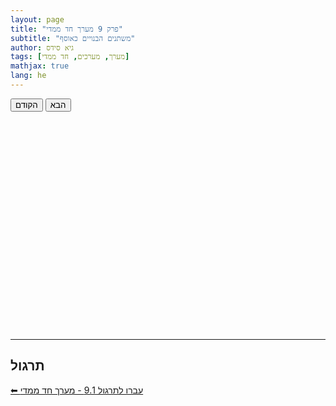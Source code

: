 ```yaml
---
layout: page
title: "פרק 9 מערך חד ממדי"
subtitle: "משתנים הבנויים כאוסף"
author: גיא סידס
tags: [מערך, מערכים, חד ממדי]
mathjax: true
lang: he
---
```


<style>
details, details > summary { display: none; }
#stage {
  position: relative;
  min-height: 25em;
  width: 100%;
}
#stage pre {
  position: absolute;
  top: 0; left: 0; right: 0; bottom: 0;
  margin: 0;
  opacity: 0;
  transition: opacity 3s;
  z-index: 1;
  direction: ltr;
  background: inherit;
}
#stage pre.show {
  opacity: 1;
  z-index: 2;
}
</style>






<details markdown="1"><summary></summary>

```csharp
static void Main(string[] args)
{
    string   car  =   "BMW";

    Console.WriteLine(car);
}
```
</details>

<details markdown="1"><summary></summary>

```csharp
static void Main(string[] args)
{
    string[] cars = { "BMW", "Ford", "Kia" };

    Console.WriteLine(cars); // ⟹  System.String[]
}
```



</details>

<details markdown="1"><summary></summary>

```csharp
static void Main(string[] args)
{
    string[] cars = { "BMW", "Ford", "Kia" };

    Console.WriteLine(cars[0]);
}
```
</details>


<details markdown="1"><summary></summary>

```csharp
static void Main(string[] args)
{
    string[] cars = { "BMW", "Ford", "Kia" };


        Console.WriteLine(cars[0]);
        Console.WriteLine(cars[1]);
        Console.WriteLine(cars[2]);
        Console.WriteLine(cars[3]); //index out of range exception
        // Program WILL CRUSH 
        Console.ReadLine();




}
```
</details>



<details markdown="1"><summary></summary>

```csharp
static void Main(string[] args)
{
    string[] cars = { "BMW", "Ford", "Kia" };
    try
    {
        Console.WriteLine(cars[0]);
        Console.WriteLine(cars[1]);
        Console.WriteLine(cars[2]);
        Console.WriteLine(cars[3]); //index out of range exception
    
    }
    catch (Exception e)
    {
        Console.WriteLine($"we had aproblem: {e.Message}");
    }
}
```
</details>


<details markdown="1"><summary></summary>

```csharp
static void Main(string[] args)
{
    string[] cars = { "BMW", "Ford", "Kia" };
    
    for (int i = 0; i < cars.Length; i++)
        Console.WriteLine(cars[i]);
}
```
</details>



<details markdown="1"><summary></summary>

```csharp
static void Main(string[] args)
{
    string[] cars = { "BMW", "Ford", "Kia" }; //direct instanciation

    foreach (string car in cars)
        Console.WriteLine(car); // הרבה יותר פשוט
}
```
</details>



<details markdown="1"><summary></summary>

```csharp
static void Main(string[] args)
{
    string[] cars = new string[5]; // איתחול לגודל 5
    
    for (int i = 0; i < cars.Length; i++)
    {
        cars[i] = "BMW" + i;
        Console.WriteLine(cars[i]);
    }
}
```
</details>



<details markdown="1"><summary></summary>

```csharp
static void Main(string[] args)
{
    string[] cars = new string[5]; // מקצה מערך בגודל 5

    foreach (string car in cars) 
        car = "BMW"; // ===== !!! השמה - לא אפשרית  ======
        // ועדיין, נח ושימושי כשעובדים עם עצמים
}
```
</details>

<details markdown="1"><summary></summary>

```csharp
static void Main(string[] args)
{
    int[] nums = { 3,2,1 };
    Add10(nums);
    PrintArr(nums); // prints 13  12  11
    PrintArr(["bus", "bug", "beer", "bear"]); //instanciation in a call with [ ] 
}
public static void Add10(int[] arr)
{
    for (int i = 0; i < arr.Length; i++)
        arr[i] += 10;
}
static void PrintArr<T>(T[] arr)
{
    foreach (var item in arr)
        Console.Write($" {item} ");
    Console.WriteLine();
}
```
</details>


<details markdown="1"><summary></summary>

```csharp
static void Main(string[] args)
{
    string[] cars = new string[5];
    Console.Write(cars[0].Length); // Null Reference Exception
    cars[0] = cars[0] + "wow";

}
```
</details>


<details markdown="1"><summary></summary>

```csharp
static void Main(string[] args)
{
    char[] chars = ['h', 'e', 'l', 'l', 'o'];
    PrintArr(chars); //        h  e  l  l  o
    WillItChange_יתשנה_או_לא(chars);
    PrintArr(chars); // Stays  h  e  l  l  o
}

static void WillItChange_יתשנה_או_לא(char[] arr)
{
    arr = ['h', 'e', 'l', 'l', '_', 'N', 'o'];
}

```
</details>



<div class="button-container">
  <button id="prevBtn">הקודם</button>
  <button id="nextBtn">הבא</button>
</div>
<div id="stage"></div>





<script defer>
document.addEventListener('DOMContentLoaded', () => {
  const steps = [...document.querySelectorAll('details')]
    .map(d => d.querySelector('pre').cloneNode(true));
  const stage = document.getElementById('stage');
  let idx = 0;

  // Start with one code block
  let current = stage.appendChild(steps[0].cloneNode(true));
  current.classList.add('show');

  function crossfade(toIdx) {
    if (toIdx === idx) return;
    const next = stage.appendChild(steps[toIdx].cloneNode(true));
    next.classList.add('show');
    next.style.opacity = 0;
    next.getBoundingClientRect(); // force reflow
    next.style.opacity = 1;
    current.style.opacity = 0;
    setTimeout(() => {
      current.remove();
      current = next;
      idx = toIdx;
    }, 800);
  }

  // Buttons
  document.getElementById('nextBtn').onclick = () => 
    crossfade((idx + 1) % steps.length);
  document.getElementById('prevBtn').onclick = () => 
    crossfade((idx + steps.length - 1) % steps.length);

  // Stage left click = next, right click = prev
  stage.addEventListener('mousedown', e => {
    if (e.button === 0) { // Left
      crossfade((idx + 1) % steps.length);
      e.preventDefault();
    }
    if (e.button === 2) { // Right
      crossfade((idx + steps.length - 1) % steps.length);
      e.preventDefault();
    }
  });
  stage.addEventListener('contextmenu', e => e.preventDefault());
});
</script>



---

## תרגול

[⬅ עברו לתרגול 9.1 - מערך חד ממדי](/cs2/Chapter9Ex9.1)